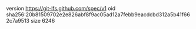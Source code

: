 version https://git-lfs.github.com/spec/v1
oid sha256:20b81509702e2e826abf8f9ac05ad12a7febb9eacdcbd312a5b41f662c7a9513
size 6246
